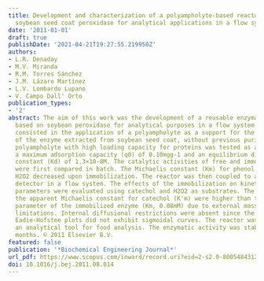 ```yaml
---
title: Development and characterization of a polyampholyte-based reactor immobilizing
  soybean seed coat peroxidase for analytical applications in a flow system
date: '2011-01-01'
draft: true
publishDate: '2021-04-21T19:27:55.219950Z'
authors:
- L.R. Denaday
- M.V. Miranda
- R.M. Torres Sánchez
- J.M. Lázaro Martínez
- L.V. Lombardo Lupano
- V. Campo Dall' Orto
publication_types:
- '2'
abstract: The aim of this work was the development of a reusable enzymatic reactor
  based on soybean peroxidase for analytical purposes in a flow system. The innovation
  consisted in the application of a polyampholyte as a support for the immobilization
  of the enzyme extracted from soybean seed coat, without previous purification. A
  polyampholyte with high loading capacity for proteins was tested as a sorbent, reaching
  a maximum adsorption capacity (q0) of 0.10mgg-1 and an equilibrium dissociation
  constant (Kd) of 1.3×10-8M. The catalytic activities of free and immobilized enzyme
  were first compared in batch. The Michaelis constant (Km) for phenol at saturating
  H2O2 decreased upon immobilization. The reactor was then coupled to an amperometric
  detector in a flow system. The effects of the immobilization on kinetics and equilibrium
  parameters were evaluated using catechol and H2O2 as substrates. The values for
  the apparent Michaelis constant for catechol (K'm) were higher than the intrinsic
  parameter of the immobilized enzyme (Km, 0.08mM) due to external mass-transport
  limitations. Internal diffusional restrictions were absent since the normalized
  Eadie-Hofstee plots did not exhibit sigmoidal curves. The reactor was tested as
  an analytical tool for food analysis. The enzymatic activity was stable over two
  months. © 2011 Elsevier B.V.
featured: false
publication: '*Biochemical Engineering Journal*'
url_pdf: https://www.scopus.com/inward/record.uri?eid=2-s2.0-80054843128&doi=10.1016%2fj.bej.2011.08.014&partnerID=40&md5=8f3ad6779825c87b38d835f812807e90
doi: 10.1016/j.bej.2011.08.014
---
```


